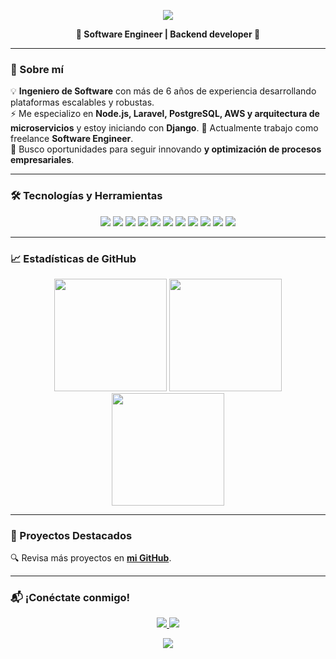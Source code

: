 <!-- Banner -->
<p align="center">
  <img src="https://capsule-render.vercel.app/api?type=waving&color=0:1E90FF,100:000000&height=200&section=header&text=¡Hey👋,%20I'm%20Rafael!&fontSize=40&fontColor=ffffff&animation=fadeIn" />
</p>

<p align="center">
  <b>🚀 Software Engineer | Backend developer 🚀</b>
</p>

---

### 📌 Sobre mí  
💡 **Ingeniero de Software** con más de 6 años de experiencia desarrollando plataformas escalables y robustas.  
⚡ Me especializo en **Node.js, Laravel, PostgreSQL, AWS y arquitectura de microservicios** y estoy iniciando con **Django**.
💼 Actualmente trabajo como freelance **Software Engineer**.  
🎯 Busco oportunidades para seguir innovando **y optimización de procesos empresariales**.  

---

### 🛠️ Tecnologías y Herramientas  
<p align="center">
  <img src="https://img.shields.io/badge/-Node.js-05122A?style=flat&logo=node.js&logoColor=3C873A">
  <img src="https://img.shields.io/badge/-NestJS-05122A?style=flat&logo=nestjs&logoColor=E0234E">
  <img src="https://img.shields.io/badge/-Python-05122A?style=flat&logo=python&logoColor=FFD43B">
  <img src="https://img.shields.io/badge/-Django-05122A?style=flat&logo=django&logoColor=white">
  <img src="https://img.shields.io/badge/-PostgreSQL-05122A?style=flat&logo=postgresql&logoColor=336791">
  <img src="https://img.shields.io/badge/-AWS-05122A?logo=amazon-web-services&logoColor=white">
  <img src="https://img.shields.io/badge/-React-05122A?style=flat&logo=react&logoColor=61DAFB">
  <img src="https://img.shields.io/badge/-Next.js-05122A?style=flat&logo=next.js&logoColor=white">
  <img src="https://img.shields.io/badge/-Docker-05122A?style=flat&logo=docker&logoColor=2496ED">
  <img src="https://img.shields.io/badge/-Redis-05122A?style=flat&logo=redis&logoColor=DC382D">
  <img src="https://img.shields.io/badge/-Laravel-05122A?style=flat&logo=laravel&logoColor=FF7A59">
</p>

---

### 📈 Estadísticas de GitHub  
<p align="center">
  <img src="https://github-readme-stats.vercel.app/api?username=rafaarraez&show_icons=true&theme=dark&count_private=true" height="180px"/>
  <img src="https://github-readme-streak-stats.herokuapp.com/?user=rafaarraez&theme=dark" height="180px"/>
  <img src="https://github-readme-stats.vercel.app/api/top-langs/?username=rafaarraez&theme=dark&hide_border=false&include_all_commits=true&count_private=true&layout=compact" height="180px"/>
</p>

---

### 🚀 Proyectos Destacados  

🔍 Revisa más proyectos en **[mi GitHub](https://github.com/rafaarraez?tab=repositories)**.  

---

### 📬 ¡Conéctate conmigo!  
<p align="center">
  <a href="https://www.linkedin.com/in/rafael-arraez/">
    <img src="https://custom-icon-badges.demolab.com/badge/LinkedIn-0A66C2?logo=linkedin-white&logoColor=fff">
  </a>
  <a href="mailto:rafa.arraez.gue@gmail.com/">
    <img src="https://img.shields.io/badge/Gmail-D14836?logo=gmail&logoColor=white">
  </a>
  <!--
  <a href="https://rafael.dev/">
    <img src="https://img.shields.io/badge/-Portafolio-000?style=for-the-badge&logo=vercel&logoColor=white">
  </a>
  -->
</p>

<!-- Footer -->
<p align="center">
  <img src="https://capsule-render.vercel.app/api?section=footer&type=waving&color=0:1E90FF,100:000000&height=120" />
</p>
